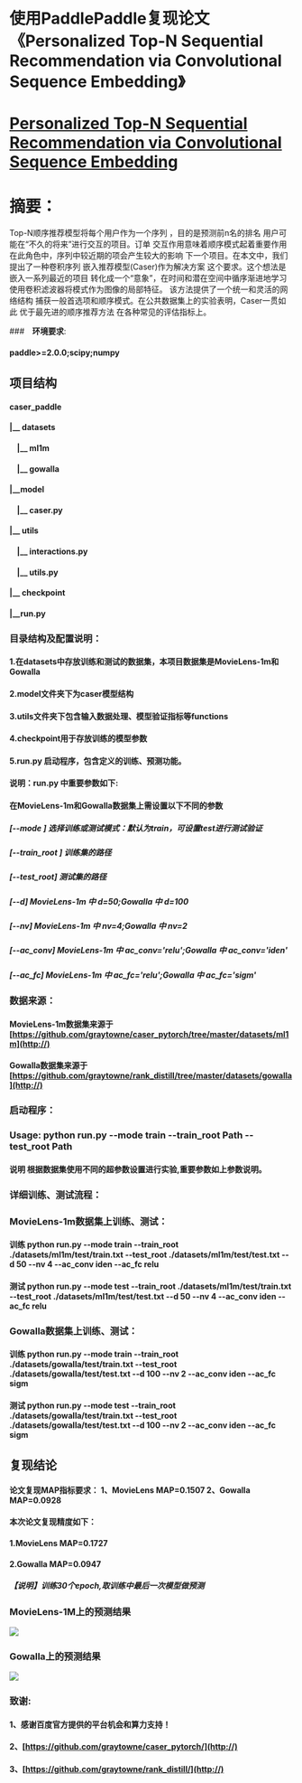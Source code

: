  # 使用PaddlePaddle复现论文《Personalized Top-N Sequential Recommendation via Convolutional Sequence Embedding》

# <a href="https://arxiv.org/pdf/1809.07426v1.pdf">Personalized Top-N Sequential Recommendation via Convolutional Sequence Embedding</a>
# 摘要：
Top-N顺序推荐模型将每个用户作为一个序列
，目的是预测前n名的排名
用户可能在“不久的将来”进行交互的项目。订单
交互作用意味着顺序模式起着重要作用
在此角色中，序列中较近期的项会产生较大的影响
下一个项目。在本文中，我们提出了一种卷积序列
嵌入推荐模型(Caser)作为解决方案
这个要求。这个想法是嵌入一系列最近的项目
转化成一个“意象”，在时间和潜在空间中循序渐进地学习
使用卷积滤波器将模式作为图像的局部特征。
该方法提供了一个统一和灵活的网络结构
捕获一般首选项和顺序模式。在公共数据集上的实验表明，Caser一贯如此
优于最先进的顺序推荐方法
在各种常见的评估指标上。

###　**环境要求**:
#### paddle>=2.0.0;scipy;numpy

## **项目结构**
#### caser_paddle
#### |__ datasets
#### $~~~~$|__ ml1m
#### $~~~~$|__ gowalla
#### |__model
#### $~~~~$|__ caser.py
#### |__ utils
#### $~~~~$|__ interactions.py
#### $~~~~$|__ utils.py
#### |__ checkpoint
#### |__run.py


### **目录结构及配置说明**：
#### **1.在datasets中存放训练和测试的数据集，本项目数据集是MovieLens-1m和Gowalla**
#### **2.model文件夹下为caser模型结构**
#### **3.utils文件夹下包含输入数据处理、模型验证指标等functions**
#### **4.checkpoint用于存放训练的模型参数**
#### **5.run.py 启动程序，包含定义的训练、预测功能。**
#### **说明**：**run.py 中重要参数如下**:
#### **在MovieLens-1m和Gowalla数据集上需设置以下不同的参数**
##### [--mode ] 选择训练或测试模式：默认为train，可设置test进行测试验证
##### [--train_root ] 训练集的路径
##### [--test_root] 测试集的路径
##### [--d] MovieLens-1m 中 d=50;Gowalla 中 d=100
##### [--nv] MovieLens-1m 中 nv=4;Gowalla 中 nv=2
##### [--ac_conv] MovieLens-1m 中 ac_conv='relu';Gowalla 中 ac_conv='iden'
##### [--ac_fc] MovieLens-1m 中 ac_fc='relu';Gowalla 中 ac_fc='sigm'

### **数据来源**：
#### MovieLens-1m数据集来源于[https://github.com/graytowne/caser_pytorch/tree/master/datasets/ml1m](http://)
#### Gowalla数据集来源于[https://github.com/graytowne/rank_distill/tree/master/datasets/gowalla](http://)

### **启动程序**：
### Usage:  python run.py --mode train --train_root Path --test_root Path
#### **说明** 根据数据集使用不同的超参数设置进行实验,重要参数如上参数说明。

### **详细训练、测试流程**：
### **MovieLens-1m数据集上训练、测试**：
#### **训练** python run.py --mode train --train_root ./datasets/ml1m/test/train.txt  --test_root ./datasets/ml1m/test/test.txt --d 50 --nv 4 --ac_conv iden --ac_fc relu
#### **测试** python run.py --mode test --train_root ./datasets/ml1m/test/train.txt  --test_root ./datasets/ml1m/test/test.txt --d 50 --nv 4 --ac_conv iden --ac_fc relu

### **Gowalla数据集上训练、测试**：
#### **训练** python run.py --mode train --train_root ./datasets/gowalla/test/train.txt  --test_root ./datasets/gowalla/test/test.txt --d 100 --nv 2 --ac_conv iden --ac_fc sigm
#### **测试** python run.py --mode test --train_root ./datasets/gowalla/test/train.txt  --test_root ./datasets/gowalla/test/test.txt --d 100 --nv 2 --ac_conv iden --ac_fc sigm

## **复现结论**
#### **论文复现MAP指标要求：** 1、MovieLens MAP=0.1507 2、Gowalla MAP=0.0928
#### **本次论文复现精度如下：**
#### **1.MovieLens MAP=0.1727**
#### **2.Gowalla MAP=0.0947**
##### **【说明】训练30个epoch,取训练中最后一次模型做预测**

### **MovieLens-1M上的预测结果**
![](https://ai-studio-static-online.cdn.bcebos.com/1d8b0e01d4d14ecfbe7db87201421d5ad8c5eb092acf4ba2b892015eccc3013c)

### **Gowalla上的预测结果**
![](https://ai-studio-static-online.cdn.bcebos.com/ec59507ffb834957b912fdc81eb86ce2fb8c2d1e9aa94f4b8734dbbc1d37f7e0)

### **致谢**:
#### 1、感谢百度官方提供的平台机会和算力支持！
#### 2、[https://github.com/graytowne/caser_pytorch/](http://)
#### 3、[https://github.com/graytowne/rank_distill/](http://)
